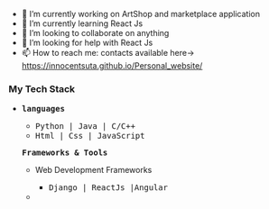 - 🔭 I’m currently working on ArtShop and marketplace application
- 🌱 I’m currently learning React Js
- 👯 I’m looking to collaborate on anything 
- 🤔 I’m looking for help with React Js
- 📫 How to reach me: contacts available here->  https://innocentsuta.github.io/Personal_website/


<h3><sample> My Tech Stack </sample></h3>
<ul>
    <li>
        <p><samp><b>languages</b></samp></p>
        <ul>
            <li><samp> Python | Java | C/C++ </samp></li>
            <li><samp> Html   | Css  | JavaScript</samp></li>
        </ul>
    </li>
     <p><samp><b>Frameworks & Tools</b></samp></p>
     <ul>
        <li>
            <p><sample>Web Development Frameworks</samp></p>
            <ul>
                <li><samp>Django | ReactJs |Angular </samp></li>
            </ul>
        <li>
     </ul>
</ul>
